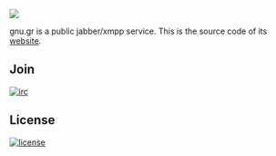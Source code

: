 <a href="https://gnu.gr"><img src="https://gnu.gr/static/img/gnu.png"></a>

gnu.gr is a public jabber/xmpp service.
This is the source code of its [website](https://gnu.gr).

## Join

[![irc](https://img.shields.io/badge/Matrix-%23libreops:matrix.org-blue.svg)](https://riot.im/app/#/room/#libreops:matrix.org)

## License

[![license](https://img.shields.io/badge/license-AGPL%203.0-6672D8.svg)](LICENSE)
